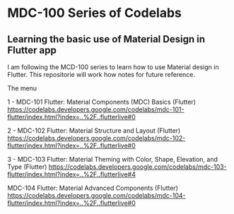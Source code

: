 # MDC-100 Series of Codelabs

## Learning the basic use of Material Design in Flutter app

I am following the MCD-100 series to learn how to use Material design in Flutter.
This repositorie will work how notes for future reference.

The menu

1 - MDC-101 Flutter: Material Components (MDC) Basics (Flutter) https://codelabs.developers.google.com/codelabs/mdc-101-flutter/index.html?index=..%2F..flutterlive#0

2 - MDC-102 Flutter: Material Structure and Layout (Flutter) https://codelabs.developers.google.com/codelabs/mdc-102-flutter/index.html?index=..%2F..flutterlive#0

3 - MDC-103 Flutter: Material Theming with Color, Shape, Elevation, and Type (Flutter) https://codelabs.developers.google.com/codelabs/mdc-103-flutter/index.html?index=..%2F..flutterlive#4

MDC-104 Flutter: Material Advanced Components (Flutter) https://codelabs.developers.google.com/codelabs/mdc-104-flutter/index.html?index=..%2F..flutterlive#0
